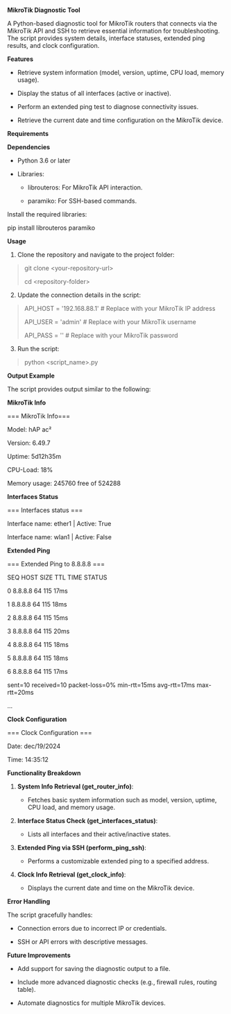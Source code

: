 **MikroTik Diagnostic Tool**

A Python-based diagnostic tool for MikroTik routers that connects via
the MikroTik API and SSH to retrieve essential information for
troubleshooting. The script provides system details, interface statuses,
extended ping results, and clock configuration.

**Features**

-   Retrieve system information (model, version, uptime, CPU load,
    memory usage).

-   Display the status of all interfaces (active or inactive).

-   Perform an extended ping test to diagnose connectivity issues.

-   Retrieve the current date and time configuration on the MikroTik
    device.

**Requirements**

**Dependencies**

-   Python 3.6 or later

-   Libraries:

    -   librouteros: For MikroTik API interaction.

    -   paramiko: For SSH-based commands.

Install the required libraries:

pip install librouteros paramiko

**Usage**

1.  Clone the repository and navigate to the project folder:

> git clone \<your-repository-url\>
>
> cd \<repository-folder\>

2.  Update the connection details in the script:

> API_HOST = \'192.168.88.1\' \# Replace with your MikroTik IP address
>
> API_USER = \'admin\' \# Replace with your MikroTik username
>
> API_PASS = \'\' \# Replace with your MikroTik password

3.  Run the script:

> python \<script_name\>.py

**Output Example**

The script provides output similar to the following:

**MikroTik Info**

=== MikroTik Info===

Model: hAP ac²

Version: 6.49.7

Uptime: 5d12h35m

CPU-Load: 18%

Memory usage: 245760 free of 524288

**Interfaces Status**

=== Interfaces status ===

Interface name: ether1 \| Active: True

Interface name: wlan1 \| Active: False

**Extended Ping**

=== Extended Ping to 8.8.8.8 ===

SEQ HOST SIZE TTL TIME STATUS

0 8.8.8.8 64 115 17ms

1 8.8.8.8 64 115 18ms

2 8.8.8.8 64 115 15ms

3 8.8.8.8 64 115 20ms

4 8.8.8.8 64 115 18ms

5 8.8.8.8 64 115 18ms

6 8.8.8.8 64 115 17ms

sent=10 received=10 packet-loss=0% min-rtt=15ms avg-rtt=17ms
max-rtt=20ms

\...

**Clock Configuration**

=== Clock Configuration ===

Date: dec/19/2024

Time: 14:35:12

**Functionality Breakdown**

1.  **System Info Retrieval (get_router_info)**:

    -   Fetches basic system information such as model, version, uptime,
        CPU load, and memory usage.

2.  **Interface Status Check (get_interfaces_status)**:

    -   Lists all interfaces and their active/inactive states.

3.  **Extended Ping via SSH (perform_ping_ssh)**:

    -   Performs a customizable extended ping to a specified address.

4.  **Clock Info Retrieval (get_clock_info)**:

    -   Displays the current date and time on the MikroTik device.

**Error Handling**

The script gracefully handles:

-   Connection errors due to incorrect IP or credentials.

-   SSH or API errors with descriptive messages.

**Future Improvements**

-   Add support for saving the diagnostic output to a file.

-   Include more advanced diagnostic checks (e.g., firewall rules,
    routing table).

-   Automate diagnostics for multiple MikroTik devices.